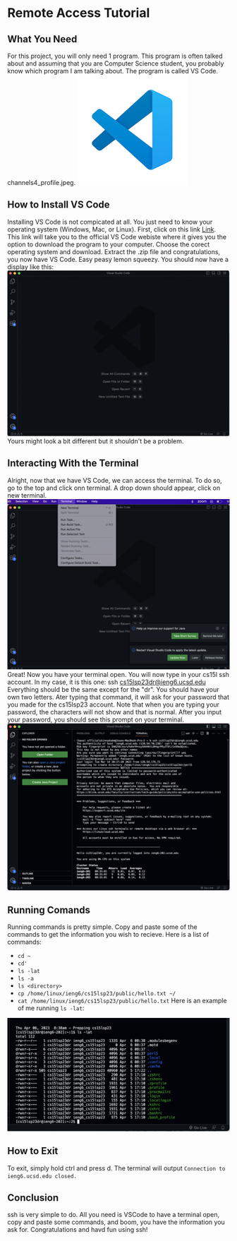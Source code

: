 # Remote Access Tutorial
## What You Need
For this project, you will only need 1 program. This program is often talked about and assuming that you are Computer Science student,
you probably know which program I am talking about. The program is called VS Code. channels4_profile.jpeg. ![Image](channels4_profile.jpeg)				
## How to Install VS Code
Installing VS Code is not compicated at all. You just need to know your operating system (Windows, Mac, or Linux).
First, click on this link [Link](https://code.visualstudio.com/).
This link will take you to the official VS Code webiste where it gives you the option to download the program to your computer. Choose the corect operating
system and download. Extract the .zip file and congratulations, you now have VS Code. Easy peasy lemon squeezy.
You should now have a display like this:
![Image](VSCode.png)
Yours might look a bit different but it shouldn't be a problem.
## Interacting With the Terminal 
Alright, now that we have VS Code, we can access the terminal. To do so, go to the top and click onn terminal. A drop down should appear, click on 
new terminal.
![Image](VSCode1.png)
Great! Now you have your terminal open. You will now type in your cs15l ssh account. In my case, it is this one: ssh cs15lsp23dr@ieng6.ucsd.edu
Everything should be the same except for the "dr". You should have your own two letters. Ater typing that command, it will ask for your password that
you made for the cs15lsp23 account. Note that when you are typing your password, the characters will not show and that is normal. After you input your password, you should see this prompt on your terminal. 
![Image](VSCode3.png)
## Running Comands
Running commands is pretty simple. Copy and paste some of the commands to get the information you wish to recieve. 
Here is a list of commands:
* `cd ~`
* `cd'`
* `ls -lat`
* `ls -a`
* `ls <directory>`
* `cp /home/linux/ieng6/cs15lsp23/public/hello.txt ~/`
* `cat /home/linux/ieng6/cs15lsp23/public/hello.txt`
Here is an example of me running `ls -lat`:

![Image](VSCode4.png)
## How to Exit
To exit, simply hold ctrl and press d. The terminal will output `Connection to ieng6.ucsd.edu closed.`
## Conclusion
ssh is very simple to do. All you need is VSCode to have a terminal open, copy and paste some commands, and boom, you have the information you ask for. 
Congratulations and havd fun using ssh! 
